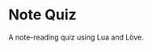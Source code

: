 Note Quiz
======================================================================

A note-reading quiz using Lua and Löve.
